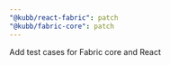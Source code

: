```yaml
---
"@kubb/react-fabric": patch
"@kubb/fabric-core": patch
---
```


Add test cases for Fabric core and React
